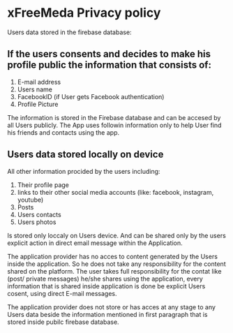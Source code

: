 
 <h1>xFreeMeda Privacy policy </h1>
 Users data stored in the firebase database: 

<h2>If the users consents and decides to make his profile public the information that consists of: </h2>

1) E-mail address
2) Users name
3) FacebookID (if User gets Facebook authentication)
4) Profile Picture 

The information is stored in the Firebase database and can be accesed by all Users publicly. The App uses followin information only to help User find his friends and contacts using the app.

 <h2>Users data stored locally on device   </h2>

All other information procided by the users including:
1) Their profile page
2) links to their other social media accounts (like: facebook, instagram, youtube)
3) Posts 
4) Users contacts
5) Users photos

Is stored only loccaly on Users device. And can be shared only by the users explicit action in direct email message within the Application.


The application provider has no acces to content generated by the Users inside the application. So he does not take any responsibility for the content shared on the platform.
The user takes full responsibility for the contat like (post/ private messages) he/she shares using the application, every information that is shared inside application is done be explicit Users cosent, using direct E-mail messages.


The application provider does not store or has acces at any stage to any Users data beside the information mentioned in first paragraph that is stored inside pubilc firebase database. 
